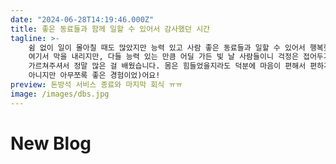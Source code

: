```yaml
---
date: "2024-06-28T14:19:46.000Z"
title: 좋은 동료들과 함께 일할 수 있어서 감사했던 시간
tagline: >-
    쉼 없이 일이 몰아칠 때도 많았지만 능력 있고 사람 좋은 동료들과 일할 수 있어서 행복했던 시간이었습니다! 아쉽게도 우리 돈방석 서비스는
    여기서 막을 내리지만, 다들 능력 있는 만큼 어딜 가든 빛 날 사람들이니 걱정은 접어두기로~ 개발직 첫 회사였는데 모두 잘 대해주시고 많이
    가르쳐주셔서 정말 많은 걸 배웠습니다. 몸은 힘들었을지라도 덕분에 마음이 편해서 편하게 일했던 것 같아요. 월요일이 기다려졌(....던 건
    아니지만 아무쪼록 좋은 경험이었)어요!
preview: 돈방석 서비스 종료와 마지막 회식 ㅠㅠ
image: /images/dbs.jpg
---
```


# New Blog
